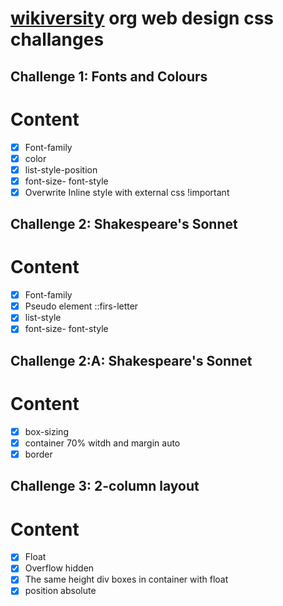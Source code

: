 # [wikiversity](https://en.wikiversity.org/wiki/Web_Design/CSS_challenges) org web design css challanges

## Challenge 1: Fonts and Colours

# Content

- [x] Font-family
- [x] color
- [x] list-style-position
- [x] font-size- font-style
- [x] Overwrite Inline style with external css !important

## Challenge 2: Shakespeare's Sonnet

# Content

- [x] Font-family
- [x] Pseudo element ::firs-letter
- [x] list-style
- [x] font-size- font-style

## Challenge 2:A: Shakespeare's Sonnet

# Content

- [x] box-sizing
- [x] container 70% witdh and margin auto
- [x] border

## Challenge 3: 2-column layout

# Content

- [x] Float
- [x] Overflow hidden
- [x] The same height div boxes in container with float
- [x] position absolute

